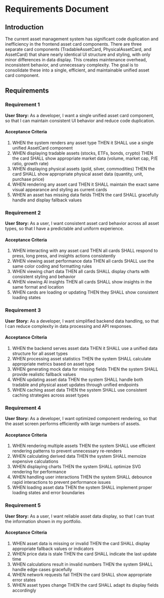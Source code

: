 # Requirements Document

## Introduction

The current asset management system has significant code duplication and inefficiency in the frontend asset card components. There are three separate card components (TradableAssetCard, PhysicalAssetCard, and AssetCard) that share nearly identical UI structure and styling, with only minor differences in data display. This creates maintenance overhead, inconsistent behavior, and unnecessary complexity. The goal is to consolidate these into a single, efficient, and maintainable unified asset card component.

## Requirements

### Requirement 1

**User Story:** As a developer, I want a single unified asset card component, so that I can maintain consistent UI behavior and reduce code duplication.

#### Acceptance Criteria

1. WHEN the system renders any asset type THEN it SHALL use a single unified AssetCard component
2. WHEN displaying tradable assets (stocks, ETFs, bonds, crypto) THEN the card SHALL show appropriate market data (volume, market cap, P/E ratio, growth rate)
3. WHEN displaying physical assets (gold, silver, commodities) THEN the card SHALL show appropriate physical asset data (quantity, unit, purchase price)
4. WHEN rendering any asset card THEN it SHALL maintain the exact same visual appearance and styling as current cards
5. WHEN an asset has missing data fields THEN the card SHALL gracefully handle and display fallback values

### Requirement 2

**User Story:** As a user, I want consistent asset card behavior across all asset types, so that I have a predictable and uniform experience.

#### Acceptance Criteria

1. WHEN interacting with any asset card THEN all cards SHALL respond to press, long press, and insights actions consistently
2. WHEN viewing asset performance data THEN all cards SHALL use the same color coding and formatting rules
3. WHEN viewing chart data THEN all cards SHALL display charts with consistent styling and behavior
4. WHEN viewing AI insights THEN all cards SHALL show insights in the same format and location
5. WHEN cards are loading or updating THEN they SHALL show consistent loading states

### Requirement 3

**User Story:** As a developer, I want simplified backend data handling, so that I can reduce complexity in data processing and API responses.

#### Acceptance Criteria

1. WHEN the backend serves asset data THEN it SHALL use a unified data structure for all asset types
2. WHEN processing asset statistics THEN the system SHALL calculate appropriate metrics based on asset type
3. WHEN generating mock data for missing fields THEN the system SHALL provide realistic fallback values
4. WHEN updating asset data THEN the system SHALL handle both tradable and physical asset updates through unified endpoints
5. WHEN caching asset data THEN the system SHALL use consistent caching strategies across asset types

### Requirement 4

**User Story:** As a developer, I want optimized component rendering, so that the asset screen performs efficiently with large numbers of assets.

#### Acceptance Criteria

1. WHEN rendering multiple assets THEN the system SHALL use efficient rendering patterns to prevent unnecessary re-renders
2. WHEN calculating derived data THEN the system SHALL memoize expensive calculations
3. WHEN displaying charts THEN the system SHALL optimize SVG rendering for performance
4. WHEN handling user interactions THEN the system SHALL debounce rapid interactions to prevent performance issues
5. WHEN loading asset data THEN the system SHALL implement proper loading states and error boundaries

### Requirement 5

**User Story:** As a user, I want reliable asset data display, so that I can trust the information shown in my portfolio.

#### Acceptance Criteria

1. WHEN asset data is missing or invalid THEN the card SHALL display appropriate fallback values or indicators
2. WHEN price data is stale THEN the card SHALL indicate the last update time
3. WHEN calculations result in invalid numbers THEN the system SHALL handle edge cases gracefully
4. WHEN network requests fail THEN the card SHALL show appropriate error states
5. WHEN asset types change THEN the card SHALL adapt its display fields accordingly